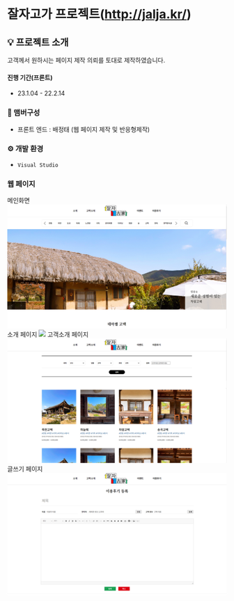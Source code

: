
# 잘자고가 프로젝트(http://jalja.kr/)

## 💡 프로젝트 소개

고객께서 원하시는 페이지 제작 의뢰를 토대로 제작하였습니다.

#### 진행 기간(프론트)

- 23.1.04 - 22.2.14

### 🧙 맴버구성

- 프론트 엔드 : 배정태 (웹 페이지 제작 및 반응형제작)

### ⚙️ 개발 환경

- `Visual Studio`

### 웹 페이지

메인화면
<img src="./웹 페이지/메인화면.PNG">
소개 페이지
<img src="./웹 페이지/소개 페이지.PNG">
고객소개 페이지
<img src="./웹 페이지/고택소개 리스트.PNG">
글쓰기 페이지
<img src="./웹 페이지/글쓰기 페이지.PNG">
